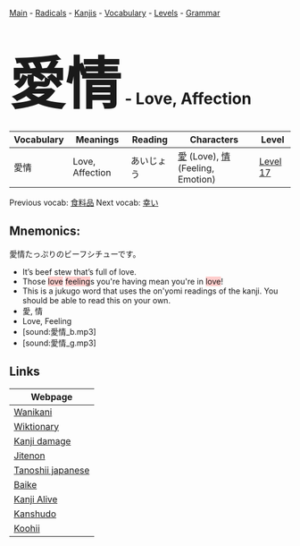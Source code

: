 <style> bigfont {font-size: 100px}</style>
[Main](../README.md) -
[Radicals](../radicals.md) -
[Kanjis](../kanjis.md) -
[Vocabulary](../vocabulary.md) -
[Levels](../levels.md) -
[Grammar](../grammar.md)
# <bigfont> 愛情</bigfont> - Love, Affection 

| Vocabulary | Meanings | Reading | Characters | Level |
| --- | --- | --- | --- | --- |
| 愛情 | Love, Affection | あいじょう |  [愛](../kanjis/愛.md) (Love), [情](../kanjis/情.md) (Feeling, Emotion) | [Level 17](../levels/wk_level17.md) |

Previous vocab: [食料品](食料品.md) Next vocab: [幸い](幸い.md) 

## Mnemonics:
愛情たっぷりのビーフシチューです。
* It’s beef stew that’s full of love.
* Those <span style="background-color:#ffcccb"> love</span> <span style="background-color:#ffcccb"> feeling</span>s you're having mean you're in <span style="background-color:#ffcccb"> love</span>!
* This is a jukugo word that uses the on'yomi readings of the kanji. You should be able to read this on your own.
* 愛, 情
* Love, Feeling
* [sound:愛情_b.mp3]
* [sound:愛情_g.mp3]


## Links 

| Webpage |
| --- |
| [Wanikani          ](https://www.wanikani.com/kanji/愛情) |
| [Wiktionary        ](https://en.wiktionary.org/wiki/愛情) |
| [Kanji damage      ](http://www.kanjidamage.com/kanji/search?utf8=✓&q=愛情) |
| [Jitenon           ](https://jitenon.com/kanji/愛情) |
| [Tanoshii japanese ](https://www.tanoshiijapanese.com/dictionary/kanji.cfm?k=愛情) |
| [Baike             ](https://baike.baidu.com/item/愛情) |
| [Kanji Alive       ](https://app.kanjialive.com/愛情) |
| [Kanshudo          ](https://www.kanshudo.com/searchmn?q=愛情) |
| [Koohii            ](https://kanji.koohii.com/study/kanji/愛情) |
